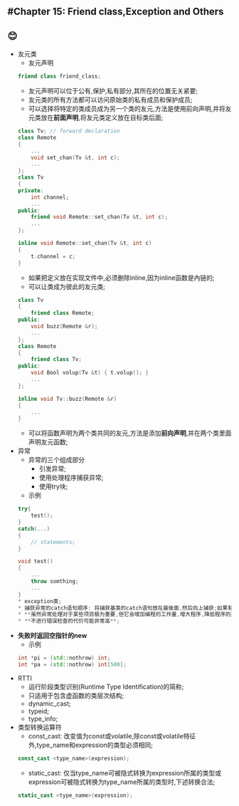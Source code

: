 #Chapter 15: Friend class,Exception and Others
---
:blush:
---
* 友元类
    * 友元声明
    ```C++
    friend class friend_class;
    ```
    * 友元声明可以位于公有,保护,私有部分,其所在的位置无关紧要;
    * 友元类的所有方法都可以访问原始类的私有成员和保护成员;
    * 可以选择将特定的类成员成为另一个类的友元,方法是使用前向声明,并将友元类放在**前面声明**,将友元类定义放在目标类后面;
    ```C++
    class Tv; // forward declaration
    class Remote
    {
        ...
        void set_chan(Tv &t, int c);
        ...
    };
    class Tv
    {
    private:
        int channel;
        ...
    public:        
        friend void Remote::set_chan(Tv &t, int c);
        ...
    };    
    
    inline void Remote::set_chan(Tv &t, int c)
    {
        t.channel = c;
    }      
    ```
    * 如果把定义放在实现文件中,必须删除inline,因为inline函数是內链的;
    * 可以让类成为彼此的友元类;
    ```C++
    class Tv
    {
        friend class Remote;
    public:
        void buzz(Remote &r);
        ...
    };
    class Remote
    {
        friend class Tv;
    public:
        void Bool volup(Tv &t) { t.volup(); }
        ...
    };
    
    inline void Tv::buzz(Remote &r)
    {
        ...
    }
    ```
    * 可以将函数声明为两个类共同的友元,方法是添加**前向声明**,并在两个类里面声明友元函数;
* 异常
    * 异常的三个组成部分
        * 引发异常;
        * 使用处理程序捕获异常;
        * 使用try块;
    * 示例
    ```C++
    try{
        test();
    }
    catch(...)
    {
        // statements;
    }
    
    void test()
    {
        ...
        throw somthing;
        ...
    }
    * exception类;
    * 捕获异常的catch语句顺序: 将捕获基类的catch语句放在最後面,然后向上捕获;如果有捕获所有异常的catch块,将其放在最後面;
    * **虽然异常处理对于某些项目极为重要,但它会增加编程的工作量,增大程序,降低程序的速度**;
    * **不进行错误检查的代价可能非常高**;
* **失败时返回空指针的new**
    * 示例
    ```C++
    int *pi = (std::nothrow) int;
    int *pa = (std::nothrow) int[500];
    ```
* RTTI
    * 运行阶段类型识别(Runtime Type Identification)的简称;
    * 只适用于包含虚函数的类层次结构;
    * dynamic_cast;
    * typeid;
    * type_info;
* 类型转换运算符
    * const_cast: 改变值为const或volatile,除const或volatile特征外,type_name和expression的类型必须相同;
    ```C++
    const_cast <type_name>(expression);
    ```
    * static_cast: 仅当type_name可被隐式转换为expression所属的类型或expression可被隐式转换为type_name所属的类型时,下述转换合法;
    ```C++
    static_cast <type_name>(expression);
    ```
           
                                    
                                                    
              
        
           
            
